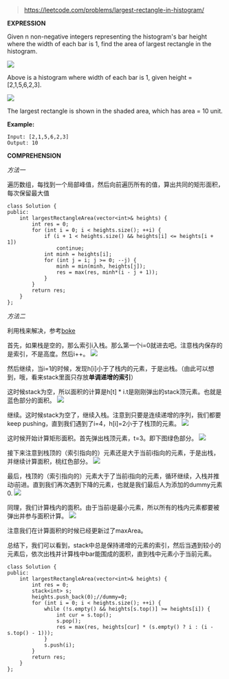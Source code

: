 >https://leetcode.com/problems/largest-rectangle-in-histogram/

**EXPRESSION**

Given n non-negative integers representing the histogram's bar height where the width of each bar is 1, find the area of largest rectangle in the histogram.

![](https://assets.leetcode.com/uploads/2018/10/12/histogram.png)

Above is a histogram where width of each bar is 1, given height = [2,1,5,6,2,3].

![](https://assets.leetcode.com/uploads/2018/10/12/histogram_area.png)

The largest rectangle is shown in the shaded area, which has area = 10 unit.

**Example:**

    Input: [2,1,5,6,2,3]
    Output: 10

**COMPREHENSION**

*方法一*

遍历数组，每找到一个局部峰值，然后向前遍历所有的值，算出共同的矩形面积，每次保留最大值

```
class Solution {
public:
    int largestRectangleArea(vector<int>& heights) {
        int res = 0;
	    for (int i = 0; i < heights.size(); ++i) {
		    if (i + 1 < heights.size() && heights[i] <= heights[i + 1])
		    	continue;
		    int minh = heights[i];
		    for (int j = i; j >= 0; --j) {
		    	minh = min(minh, heights[j]);
		    	res = max(res, minh*(i - j + 1));
		    }
	    }
	    return res;
    }
};
```

*方法二*

利用栈来解决，参考[boke](http://www.cnblogs.com/lichen782/p/leetcode_Largest_Rectangle_in_Histogram.html)

首先，如果栈是空的，那么索引i入栈。那么第一个i=0就进去吧。注意栈内保存的是索引，不是高度。然后i++。
![](https://images0.cnblogs.com/blog/466943/201307/17192556-87c3c19d702f4f7d80f9151e3abf3839.png)

然后继续，当i=1的时候，发现h[i]小于了栈内的元素，于是出栈。（由此可以想到，哦，看来stack里面只存放**单调递增的索引**）

这时候stack为空，所以面积的计算是h[t] * i.t是刚刚弹出的stack顶元素。也就是蓝色部分的面积。
![](https://images0.cnblogs.com/blog/466943/201307/17193427-72afd2effb414859b8a8357f2af576d7.png)

继续。这时候stack为空了，继续入栈。注意到只要是连续递增的序列，我们都要keep pushing，直到我们遇到了i=4，h[i]=2小于了栈顶的元素。
![](https://images0.cnblogs.com/blog/466943/201307/17194005-14511ed367484101a307e4c00c953048.png)

这时候开始计算矩形面积。首先弹出栈顶元素，t=3。即下图绿色部分。
![](https://images0.cnblogs.com/blog/466943/201307/17194440-81492510db734653a8ac3f334f1e58e7.png)

接下来注意到栈顶的（索引指向的）元素还是大于当前i指向的元素，于是出栈，并继续计算面积，桃红色部分。
![](https://images0.cnblogs.com/blog/466943/201307/17194943-e96e6e654b744b70bd35602691dae7d6.png)

最后，栈顶的（索引指向的）元素大于了当前i指向的元素，循环继续，入栈并推动i前进。直到我们再次遇到下降的元素，也就是我们最后人为添加的dummy元素0.
![](https://images0.cnblogs.com/blog/466943/201307/17195453-d757bf1ba1ac44d08f71e9ac1d87a654.png)

同理，我们计算栈内的面积。由于当前i是最小元素，所以所有的栈内元素都要被弹出并参与面积计算。
![](https://images0.cnblogs.com/blog/466943/201307/17195959-3aec6aaeb9534632a0350a045aedbf2b.png)

注意我们在计算面积的时候已经更新过了maxArea。

总结下，我们可以看到，stack中总是保持递增的元素的索引，然后当遇到较小的元素后，依次出栈并计算栈中bar能围成的面积，直到栈中元素小于当前元素。

```
class Solution {
public:
    int largestRectangleArea(vector<int>& heights) {
        int res = 0;
	    stack<int> s;
	    heights.push_back(0);//dummy=0;
	    for (int i = 0; i < heights.size(); ++i) {
	    	while (!s.empty() && heights[s.top()] >= heights[i]) {
	    		int cur = s.top();
	    		s.pop();
	    		res = max(res, heights[cur] * (s.empty() ? i : (i - s.top() - 1)));
	    	}
	    	s.push(i);
	    }
	    return res;
    }
};
```
